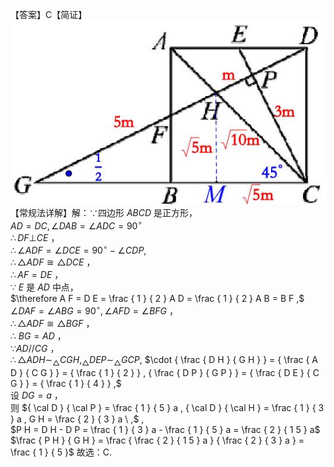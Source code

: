 【答案】C【简证】
![](<../../qs_image_DB/专题1-3_“12345”模型·选填压轴必备大招（共3种类型）（解析版）__/e7dcee0c25871e1a614838f0f37ed7a79f94f4cfa4291ddb66fafaa10875b13b.jpg>)
【常规法详解】解：∵四边形 $A B C D$ 是正方形，  
$A D = D C , \angle D A B = \angle A D C = 9 0 ^ { \circ }$   
$\therefore D F \bot C E$ ，  
$\therefore \angle A D F = \angle D C E = 9 0 ^ { \circ } - \angle C D P ,$   
$\therefore \triangle A D F \cong \triangle D C E$ ，  
$\therefore A F = D E$ ，  
∵ $E$ 是 $A D$ 中点，  
$\therefore A F = D E = \frac { 1 } { 2 } A D = \frac { 1 } { 2 } A B = B F ,$   
$\angle D A F = \angle A B G = 9 0 ^ { \circ } , \angle A F D = \angle B F G$ ，  
$\therefore \triangle A D F \cong \triangle B G F$ ，  
∴ $B G = A D$ ，  
$\because A D / / C G$ ，  
$\therefore \triangle A D H { \sim } _ { \triangle } C G H , _ { \triangle } D E P { \sim } _ { \triangle } G C P ,$ $\cdot { \frac { D H } { G H } } = { \frac { A D } { C G } } = { \frac { 1 } { 2 } } , { \frac { D P } { G P } } = { \frac { D E } { C G } } = { \frac { 1 } { 4 } } ,$   
设 $D G = a$ ，  
则 ${ \cal D } { \cal P } = \frac { 1 } { 5 } a , { \cal D } { \cal H } = \frac { 1 } { 3 } a , G H = \frac { 2 } { 3 } a \ ,$ ,  
$P H = D H - D P = \frac { 1 } { 3 } a - \frac { 1 } { 5 } a = \frac { 2 } { 1 5 } a$
$\frac { P H } { G H } = \frac { \frac { 2 } { 1 5 } a } { \frac { 2 } { 3 } a } = \frac { 1 } { 5 }$ 故选：C.
